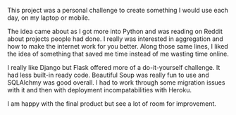 This project was a personal challenge to create something I would use each day, on my laptop or mobile.

The idea came about as I got more into Python and was reading on Reddit about projects people had done. I really was interested in 
aggregation and how to make the internet work for you better. Along those same lines, I liked the idea of something that saved me time instead 
of me wasting time online.


I really like Django but Flask offered more of a do-it-yourself challenge. It had less built-in ready code. Beautiful Soup was really fun to use
and SQLAlchmy was good overall. I had to work through some migration issues with it and then with deployment incompatabilities with Heroku. 

I am happy with the final product but see a lot of room for improvement.
